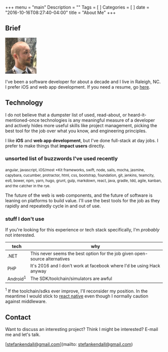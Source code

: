 +++
menu = "main"
Description = ""
Tags = [
]
Categories = [
]
date = "2016-10-16T08:27:40-04:00"
title = "About Me"
+++

## Brief 

<img src="/files/profile.png" width="100px">

I've been a software developer for about a decade and I live in Raleigh, NC.
I prefer iOS and web app development.
If you need a resume, go [here](http://stackoverflow.com/users/story/pdf/78182?View=Pdf).

## Technology

I do not believe that a dumpster list of used, read-about, or heard-it-mentioned-once technologies
is any meaningful measure of a developer and actively hides more useful skills like project management,
picking the best tool for the job over what you know, and engineering principles.

I like **iOS** and **web app development**, but I've done full-stack at day jobs.
  I prefer to make things that **impact users** directly. 
  
### unsorted list of buzzwords I've used recently

<small>angular, javascript, iOS/most *Kit frameworks, swift, node, sails, mocha, jasmine, capybara, cucumber,
protractor, html, css, bootstrap, foundation, git, jenkins, teamcity, es6, bower, npm, yarn, hugo, grunt, gulp,
 markdown, react, java, gradle, tdd, agile, kanban, and the catcher in the rye.</small>

The future of the web is web components, and the future of software is leaning on platforms
 to build value. I'll use the best tools for the job as they rapidly and repeatedly cycle in and out of use.
 
### stuff I don't use

 If you're looking for this experience or tech stack specifically, I'm *probably* not interested.  
 
   tech | why
   ------------- | -------------
   .NET  | This never seems the best option for the job given open-source alternatives
   PHP | It's 2016 and I don't work at facebook where I'd be using Hack anyway
   Android<sup>1</sup> | The SDK/toolchain/simulators are awful

<sup>1</sup> If the toolchain/sdks ever improve, I'll reconsider my position.
In the meantime I would stick to [react native](https://facebook.github.io/react-native/) even though I normally caution against middleware.

## Contact

Want to discuss an interesting project? Think I might be interested? E-mail me and let's talk.

[stefankendall@gmail.com](mailto: stefankendall@gmail.com)


